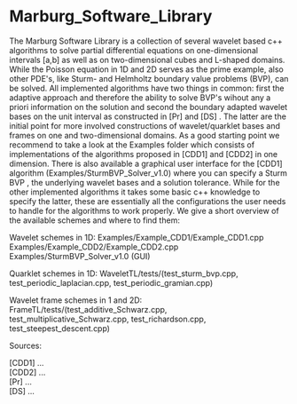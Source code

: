 # Marburg_Software_Library
The Marburg Software Library is a collection of several wavelet based c++ algorithms
 to solve partial differential equations on one-dimensional intervals [a,b] as well as on two-dimensional cubes and L-shaped domains. While the Poisson equation in 1D and 2D serves as the prime example, also other PDE's, like Sturm- and Helmholtz boundary value problems (BVP), can be solved. All implemented algorithms have two things in common:
first the adaptive approach and therefore the ability to solve BVP's wihout any a priori information on the solution
and second the boundary adapted wavelet bases on the unit interval as constructed in [Pr] and [DS] . The latter are the initial point for more involved constructions of wavelet/quarklet bases and frames on one and two-dimensional domains. 
As a good starting point we recommend to take a look at the Examples folder which consists of implementations of the algorithms proposed in [CDD1] and [CDD2] in one dimension. There is also available a graphical user interface for the [CDD1] algorithm (Examples/SturmBVP_Solver_v1.0) where you can specify a Sturm BVP , the underlying wavelet bases and a solution tolerance.
While for the other implemented algorithms it takes some basic c++ knowledge to specify the latter, these are essentially all the configurations the user needs to handle for the algorithms to work properly. We give a short overview of the available schemes and where to find them:


Wavelet schemes in 1D:
Examples/Example_CDD1/Example_CDD1.cpp
Examples/Example_CDD2/Example_CDD2.cpp
Examples/SturmBVP_Solver_v1.0 (GUI)

Quarklet schemes in 1D:
WaveletTL/tests/(test_sturm_bvp.cpp, test_periodic_laplacian.cpp, test_periodic_gramian.cpp)

Wavelet frame schemes in 1 and 2D:
FrameTL/tests/(test_additive_Schwarz.cpp, test_multiplicative_Schwarz.cpp, test_richardson.cpp, test_steepest_descent.cpp)



Sources:

[CDD1] ...  
[CDD2] ...  
[Pr] ...  
[DS] ...  
